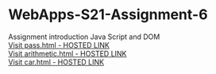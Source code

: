 # WebApps-S21-Assignment-6

Assignment introduction Java Script and DOM
<br>
<a href="https://44-563-webapps-f21.github.io/webapps-s21-assignment-5-DasariSwapna/pass.html">
Visit pass.html - HOSTED LINK</a>
<br>
<a href="https://44-563-webapps-f21.github.io/webapps-s21-assignment-5-DasariSwapna/arithmetic.html">
Visit arithmetic.html - HOSTED LINK</a>
<br>
<a href="https://44-563-webapps-f21.github.io/webapps-s21-assignment-5-DasariSwapna/car.html">
Visit car.html - HOSTED LINK</a>

